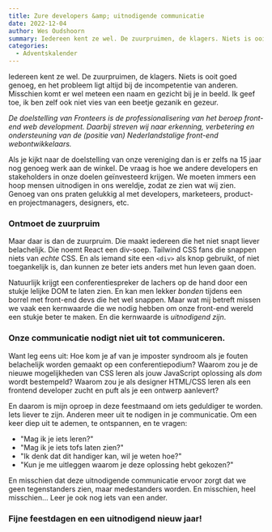 ```yaml
---
title: Zure developers &amp; uitnodigende communicatie
date: 2022-12-04
author: Wes Oudshoorn
summary: Iedereen kent ze wel. De zuurpruimen, de klagers. Niets is ooit goed genoeg, en het probleem ligt altijd bij de incompetentie van anderen. Misschien komt er wel meteen een naam en gezicht bij je in beeld. Ik geef toe, ik ben zelf ook niet vies van een beetje gezanik en gezeur.
categories:
  - Adventskalender
---
```


Iedereen kent ze wel. De zuurpruimen, de klagers. Niets is ooit goed genoeg, en het probleem ligt altijd bij de incompetentie van anderen. Misschien komt er wel meteen een naam en gezicht bij je in beeld. Ik geef toe, ik ben zelf ook niet vies van een beetje gezanik en gezeur.

_De doelstelling van Fronteers is de professionalisering van het beroep front-end web development. Daarbij streven
wij naar erkenning, verbetering en ondersteuning van de (positie van) Nederlandstalige front-end webontwikkelaars._

Als je kijkt naar de doelstelling van onze vereniging dan is er zelfs na 15 jaar nog genoeg werk aan de winkel. De vraag is hoe we andere developers en stakeholders in onze doelen geïnvesteerd krijgen. We moeten immers een hoop mensen uitnodigen in ons wereldje, zodat ze zien wat wij zien. Genoeg van ons praten gelukkig al met developers, marketeers, product- en projectmanagers, designers, etc.

### Ontmoet de zuurpruim

Maar daar is dan de zuurpruim. Die maakt iedereen die het niet snapt liever belachelijk. Die noemt React een div-soep. Tailwind CSS fans die snappen niets van _echte_ CSS. En als iemand site een `<div>` als knop gebruikt, of niet toegankelijk is, dan kunnen ze beter iets anders met hun leven gaan doen.

Natuurlijk krijgt een conferentiespreker de lachers op de hand door een stukje lelijke DOM te laten zien. En kan men lekker _bonden_ tijdens een borrel met front-end devs die het wel snappen. Maar wat mij betreft missen we vaak een kernwaarde die we nodig hebben om onze front-end wereld een stukje beter te maken. En die kernwaarde is _uitnodigend zijn_.

### Onze communicatie nodigt niet uit tot communiceren.

Want leg eens uit: Hoe kom je af van je imposter syndroom als je fouten belachelijk worden gemaakt op een conferentiepodium? Waarom zou je de nieuwe mogelijkheden van CSS leren als jouw JavaScript oplossing als _dom_ wordt bestempeld? Waarom zou je als designer HTML/CSS leren als een frontend developer zucht en puft als je een ontwerp aanlevert?

En daarom is mijn oproep in deze feestmaand om iets geduldiger te worden. Iets liever te zijn. Anderen meer uit te nodigen in je communicatie. Om een keer diep uit te ademen, te ontspannen, en te vragen:

- "Mag ik je iets leren?"
- "Mag ik je iets tofs laten zien?"
- "Ik denk dat dit handiger kan, wil je weten hoe?"
- "Kun je me uitleggen waarom je deze oplossing hebt gekozen?"

En misschien dat deze uitnodigende communicatie ervoor zorgt dat we geen tegenstanders zien, maar medestanders worden. En misschien, heel misschien... Leer je ook nog iets van een ander.

### Fijne feestdagen en een uitnodigend nieuw jaar!

